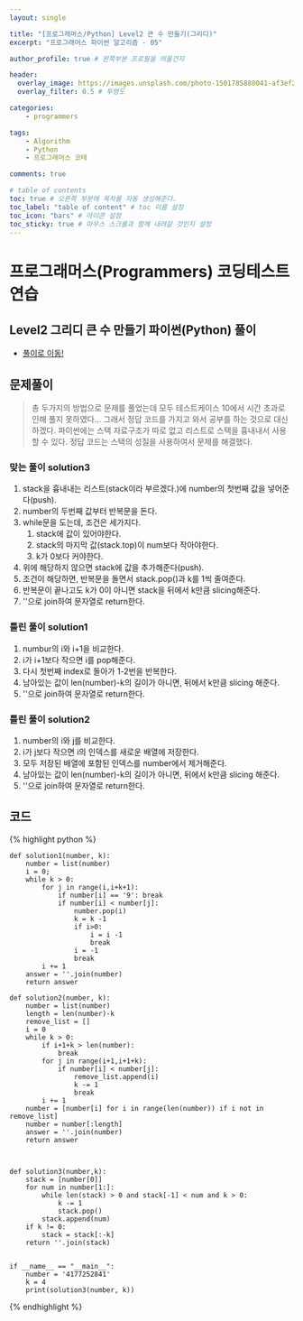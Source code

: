 ```yaml
---
layout: single

title: "[프로그래머스/Python] Level2 큰 수 만들기(그리디)"
excerpt: "프로그래머스 파이썬 알고리즘 - 05"

author_profile: true # 왼쪽부분 프로필을 띄울건지

header:
  overlay_image: https://images.unsplash.com/photo-1501785888041-af3ef285b470?ixlib=rb-1.2.1&ixid=eyJhcHBfaWQiOjEyMDd9&auto=format&fit=crop&w=1350&q=80
  overlay_filter: 0.5 # 투명도

categories:
    - programmers

tags: 
    - Algorithm
    - Python
    - 프로그래머스 코테

comments: true

# table of contents
toc: true # 오른쪽 부분에 목차를 자동 생성해준다.
toc_label: "table of content" # toc 이름 설정
toc_icon: "bars" # 아이콘 설정
toc_sticky: true # 마우스 스크롤과 함께 내려갈 것인지 설정
---
```


# 프로그래머스(Programmers) 코딩테스트 연습

## Level2 그리디 큰 수 만들기 파이썬(Python) 풀이

- [풀이로 이동!](https://programmers.co.kr/learn/courses/30/lessons/42748)

## 문제풀이
> 총 두가지의 방법으로 문제를 풀었는데 모두 테스트케이스 10에서 시간 초과로 인해 풀지 못하였다... 
> 그래서 정답 코드를 가지고 와서 공부를 하는 것으로 대신하겠다. 
> 파이썬에는 스택 자료구조가 따로 없고 리스트로 스택을 흉내내서 사용할 수 있다.
> 정답 코드는 스택의 성질을 사용하여서 문제를 해결했다.

### 맞는 풀이 solution3

1. stack을 흉내내는 리스트(stack이라 부르겠다.)에 number의 첫번째 값을 넣어준다(push).
2. number의 두번째 값부터 반복문을 돈다.
3. while문을 도는데, 조건은 세가지다.
    1. stack에 값이 있어야한다.
    2. stack의 마지막 값(stack.top)이 num보다 작아야한다.
    3. k가 0보다 커야한다.
4. 위에 해당하지 않으면 stack에 값을 추가해준다(push).
5. 조건이 해당하면, 반복문을 돌면서 stack.pop()과 k를 1씩 줄여준다.
6. 반복문이 끝나고도 k가 0이 아니면 stack을 뒤에서 k만큼 slicing해준다.
7. ''으로 join하여 문자열로 return한다.

### 틀린 풀이 solution1

1. numbur의 i와 i+1을 비교한다.
2. i가 i+1보다 작으면 i를 pop해준다.
3. 다시 첫번째 index로 돌아가 1-2번을 반복한다.
4. 남아있는 값이 len(number)-k의 길이가 아니면, 뒤에서 k만큼 slicing 해준다.
7. ''으로 join하여 문자열로 return한다.

### 틀린 풀이 solution2

1. number의 i와 j를 비교한다.
2. i가 j보다 작으면 i의 인덱스를 새로운 배열에 저장한다.
3. 모두 저장된 배열에 포함된 인덱스를 number에서 제거해준다.
4. 남아있는 값이 len(number)-k의 길이가 아니면, 뒤에서 k만큼 slicing 해준다.
7. ''으로 join하여 문자열로 return한다.


## 코드

{% highlight python %}

    def solution1(number, k):
        number = list(number)
        i = 0;
        while k > 0:
            for j in range(i,i+k+1):
                if number[i] == '9': break
                if number[i] < number[j]:
                    number.pop(i)
                    k = k -1
                    if i>0:
                        i = i -1
                        break
                    i = -1
                    break
            i += 1
        answer = ''.join(number)
        return answer
    
    def solution2(number, k):
        number = list(number)
        length = len(number)-k
        remove_list = []
        i = 0
        while k > 0:
            if i+1+k > len(number):
                break
            for j in range(i+1,i+1+k):
                if number[i] < number[j]:
                    remove_list.append(i)
                    k -= 1
                    break
            i += 1
        number = [number[i] for i in range(len(number)) if i not in remove_list]
        number = number[:length]
        answer = ''.join(number)
        return answer
    
    
    
    def solution3(number,k):
        stack = [number[0]]
        for num in number[1:]:
            while len(stack) > 0 and stack[-1] < num and k > 0:
                k -= 1
                stack.pop()
            stack.append(num)
        if k != 0:
            stack = stack[:-k]
        return ''.join(stack)
    
    
    if __name__ == "__main__":
        number = '4177252841'
        k = 4
        print(solution3(number, k))

{% endhighlight %}